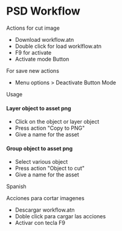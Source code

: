 PSD Workflow
=========

Actions for cut image

  - Download workflow.atn 
  - Double click for load worklflow.atn 
  - F9 for activate
  - Activate mode Button

For save new actions
  - Menu options > Deactivate Button Mode
  
Usage

#### Layer object to asset png
  - Click on the object or layer object
  - Press action "Copy to PNG"
  - Give a name for the asset
 
#### Group object to asset png
  - Select various object 
  - Press action "Object to cut"
  - Give a name for the asset



Spanish


Acciones para cortar imagenes
  - Descargar workflow.atn
  - Doble click para cargar las acciones
  - Activar con tecla F9